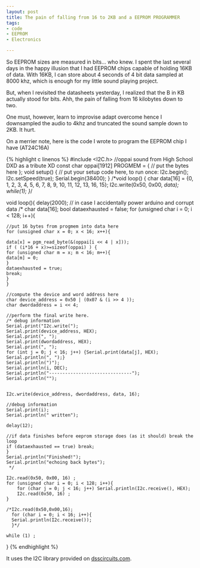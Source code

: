 ```yaml
---
layout: post
title: The pain of falling from 16 to 2KB and a EEPROM PROGRAMMER
tags:
- code
- EEPROM
- Electronics

---
```

So EEPROM sizes are measured in bits... who knew. I spent the last several days in the happy illusion that I had EEPROM chips capable of holding 16KB of data. With 16KB, I can store about 4 seconds of 4 bit data sampled at 8000 khz, which is enough for my little sound playing project.

But, when I revisited the datasheets yesterday, I realized that the B in KB actually stood for bits. Ahh, the pain of falling from 16 kilobytes down to two.

One must, however, learn to improvise adapt overcome hence I downsampled the audio to 4khz and truncated the sound sample down to 2KB. It hurt.

On a merrier note, here is the code I wrote to program the EEPROM chip I have (AT24C16A)

{% highlight c linenos %}
#include <I2C.h>
//oppai sound from High School DXD as a tribute XD
const char oppai[1912] PROGMEM = {
	// put the bytes here
};
void setup() {
	// put your setup code here, to run once:
	I2c.begin();
	I2c.setSpeed(true);
	Serial.begin(38400);
}
/*void loop() {
  char data[16]  = {0, 1, 2, 3, 4, 5, 6, 7, 8, 9, 10, 11, 12, 13, 16, 15};
  I2c.write(0x50, 0x00, *data);
  while(1);
  }*/


void loop(){
	delay(2000); // in case I accidentally power arduino and corrupt data
	/*
	   char data[16];
	   bool dataexhausted = false;
	   for (unsigned char  i = 0; i < 128; i++){

	//put 16 bytes from progmem into data here
	for (unsigned char x = 0; x < 16; x++){

	data[x] = pgm_read_byte(&(oppai[i << 4 | x]));
	if ( (i*16 + x)>=sizeof(oppai) ) {
	for (unsigned char m = x; m < 16; m++){
	data[m] = 0;
	}
	dataexhausted = true;
	break;
	}
	}

	//compute the device and word address here
	char device_address = 0x50 | (0x07 & (i >> 4 ));
	char dwordaddress = i << 4;

	//perform the final write here.
	/* debug information 
	Serial.print("I2c.write("); 
	Serial.print(device_address, HEX);
	Serial.print(", ");
	Serial.print(dwordaddress, HEX);
	Serial.print(", ");
	for (int j = 0; j < 16; j++) {Serial.print(data[j], HEX); Serial.println(", ");}
	Serial.println(")");
	Serial.println(i, DEC);
	Serial.println("-------------------------------");
	Serial.println("");


	I2c.write(device_address, dwordaddress, data, 16);

	//debug information
	Serial.print(i);
	Serial.println(" written");

	delay(12);

	//if data finishes before eeprom storage does (as it should) break the loop
	if (dataexhausted == true) break;
	}
	Serial.println("Finished!");
	Serial.println("echoing back bytes");
	 */

	I2c.read(0x50, 0x00, 16) ;
	for (unsigned char i = 0; i < 128; i++){
		for (char j = 0; j < 16; j++) Serial.println(I2c.receive(), HEX);
		I2c.read(0x50, 16) ;
	}

	/*I2c.read(0x50,0x00,16);
	  for (char i = 0; i < 16; i++){
	  Serial.println(I2c.receive());
	  }*/

	while (1) ;

}
{% endhighlight %}

It uses the I2C library provided on [dsscircuits.com](http://dsscircuits.com/articles/arduino-i2c-master-library).
